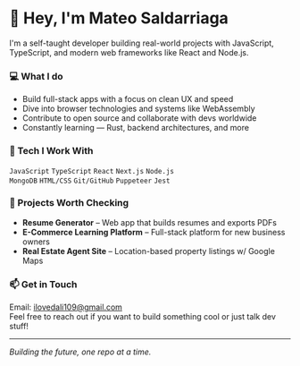 # 👋 Hey, I'm Mateo Saldarriaga

I'm a self-taught developer building real-world projects with JavaScript, TypeScript, and modern web frameworks like React and Node.js.

### 💻 What I do
- Build full-stack apps with a focus on clean UX and speed
- Dive into browser technologies and systems like WebAssembly
- Contribute to open source and collaborate with devs worldwide
- Constantly learning — Rust, backend architectures, and more

### 🔧 Tech I Work With
`JavaScript` `TypeScript` `React` `Next.js` `Node.js`  
`MongoDB` `HTML/CSS` `Git/GitHub` `Puppeteer` `Jest`

### 🚀 Projects Worth Checking
- **Resume Generator** – Web app that builds resumes and exports PDFs  
- **E-Commerce Learning Platform** – Full-stack platform for new business owners  
- **Real Estate Agent Site** – Location-based property listings w/ Google Maps

### 📫 Get in Touch
Email: [ilovedali109@gmail.com](mailto:ilovedali109@gmail.com)  
Feel free to reach out if you want to build something cool or just talk dev stuff!

---

*Building the future, one repo at a time.*
